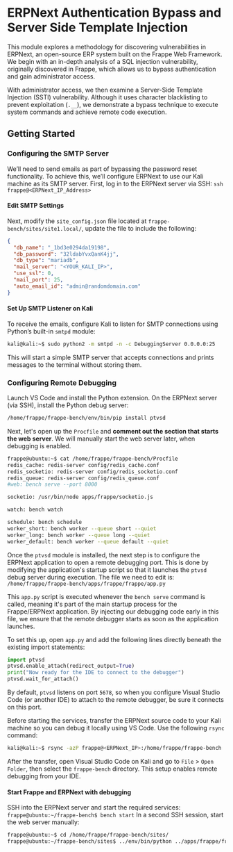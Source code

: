 # ERPNext Authentication Bypass and Server Side Template Injection
This module explores a methodology for discovering vulnerabilities in ERPNext, an open-source ERP system built on the Frappe Web Framework. We begin with an in-depth analysis of a SQL injection vulnerability, originally discovered in Frappe, which allows us to bypass authentication and gain administrator access.

With administrator access, we then examine a Server-Side Template Injection (SSTI) vulnerability. Although it uses character blacklisting to prevent exploitation (`.__`), we demonstrate a bypass technique to execute system commands and achieve remote code execution.
## Getting Started
### Configuring the SMTP Server
We’ll need to send emails as part of bypassing the password reset functionality. To achieve this, we’ll configure ERPNext to use our Kali machine as its SMTP server.
First, log in to the ERPNext server via SSH: `ssh frappe@<ERPNext_IP_Address>`

#### Edit SMTP Settings
Next, modify the `site_config.json` file located at `frappe-bench/sites/site1.local/`, update the file to include the following:
```json
{
  "db_name": "_1bd3e0294da19198",
  "db_password": "32ldabYvxQanK4jj",
  "db_type": "mariadb",
  "mail_server": "<YOUR_KALI_IP>",
  "use_ssl": 0,
  "mail_port": 25,
  "auto_email_id": "admin@randomdomain.com"
}
```
#### Set Up SMTP Listener on Kali
To receive the emails, configure Kali to listen for SMTP connections using Python’s built-in `smtpd` module:
```bash
kali@kali:~$ sudo python2 -m smtpd -n -c DebuggingServer 0.0.0.0:25
```
This will start a simple SMTP server that accepts connections and prints messages to the terminal without storing them.
### Configuring Remote Debugging
Launch VS Code and install the Python extension.
On the ERPNext server (via SSH), install the Python debug server:
```bash
/home/frappe/frappe-bench/env/bin/pip install ptvsd
```
Next, let's open up the `Procfile` and **comment out the section that starts the web server**. We will manually start the web server later, when debugging is enabled.
```bash
frappe@ubuntu:~$ cat /home/frappe/frappe-bench/Procfile 
redis_cache: redis-server config/redis_cache.conf
redis_socketio: redis-server config/redis_socketio.conf
redis_queue: redis-server config/redis_queue.conf
#web: bench serve --port 8000

socketio: /usr/bin/node apps/frappe/socketio.js

watch: bench watch

schedule: bench schedule
worker_short: bench worker --queue short --quiet
worker_long: bench worker --queue long --quiet
worker_default: bench worker --queue default --quiet
```
Once the `ptvsd` module is installed, the next step is to configure the ERPNext application to open a remote debugging port. This is done by modifying the application's startup script so that it launches the `ptvsd` debug server during execution.
The file we need to edit is: `/home/frappe/frappe-bench/apps/frappe/frappe/app.py`

This `app.py` script is executed whenever the `bench serve` command is called, meaning it's part of the main startup process for the Frappe/ERPNext application. By injecting our debugging code early in this file, we ensure that the remote debugger starts as soon as the application launches.

To set this up, open `app.py` and add the following lines directly beneath the existing import statements:
```python
import ptvsd
ptvsd.enable_attach(redirect_output=True)
print("Now ready for the IDE to connect to the debugger")
ptvsd.wait_for_attach()
```
By default, `ptvsd` listens on port `5678`, so when you configure Visual Studio Code (or another IDE) to attach to the remote debugger, be sure it connects on this port.

Before starting the services, transfer the ERPNext source code to your Kali machine so you can debug it locally using VS Code. Use the following `rsync` command:
```bash
kali@kali:~$ rsync -azP frappe@<ERPNext_IP>:/home/frappe/frappe-bench ./

```
After the transfer, open Visual Studio Code on Kali and go to `File` > `Open Folder`, then select the `frappe-bench` directory. This setup enables remote debugging from your IDE.
#### Start Frappe and ERPNext with debugging
SSH into the ERPNext server and start the required services: `frappe@ubuntu:~/frappe-bench$ bench start`
In a second SSH session, start the web server manually:
```bash
frappe@ubuntu:~$ cd /home/frappe/frappe-bench/sites/
frappe@ubuntu:~/frappe-bench/sites$ ../env/bin/python ../apps/frappe/frappe/app.py --noreload --nothreading
```
